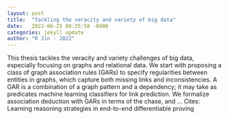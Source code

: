 ```yaml
---
layout: post
title:  "Tackling the veracity and variety of big data"
date:   2022-06-25 08:25:58 -0400
categories: jekyll update
author: "R Jin - 2022"
---
```

This thesis tackles the veracity and variety challenges of big data, especially focusing on graphs and relational data. We start with proposing a class of graph association rules (GARs) to specify regularities between entities in graphs, which capture both missing links and inconsistencies. A GAR is a combination of a graph pattern and a dependency; it may take as predicates machine learning classifiers for link prediction. We formalize association deduction with GARs in terms of the chase, and …
Cites: ‪Learning reasoning strategies in end-to-end differentiable proving‬  